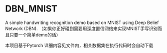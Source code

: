 # DBN_MNIST
A simple handwriting recognition demo based on MNIST using Deep Belief Network (DBN).
（如果你正好碰到需要用深度置信网络来实现MNIST手写识别而且只要一个简单demo的话）

本项目基于Pytorch
详细内容见文件内，相关数据集在执行代码时会自动下载
